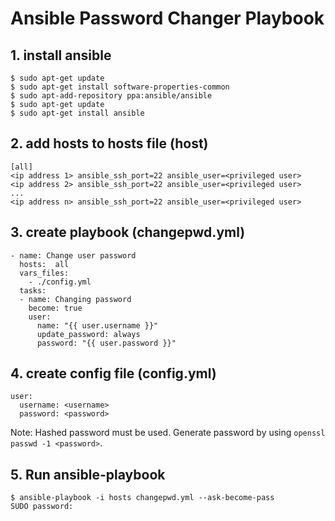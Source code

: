 # Ansible Password Changer Playbook

## 1. install ansible

```
$ sudo apt-get update
$ sudo apt-get install software-properties-common
$ sudo apt-add-repository ppa:ansible/ansible
$ sudo apt-get update
$ sudo apt-get install ansible
```

## 2. add hosts to hosts file (host)

```
[all]
<ip address 1> ansible_ssh_port=22 ansible_user=<privileged user>
<ip address 2> ansible_ssh_port=22 ansible_user=<privileged user>
...
<ip address n> ansible_ssh_port=22 ansible_user=<privileged user>
```

## 3. create playbook (changepwd.yml)

```
- name: Change user password
  hosts:  all
  vars_files:
    - ./config.yml
  tasks:
  - name: Changing password
    become: true
    user:
      name: "{{ user.username }}"
      update_password: always
      password: "{{ user.password }}"
```

## 4. create config file (config.yml)

```
user:
  username: <username>
  password: <password>
```

Note: Hashed password must be used. Generate password by using `openssl passwd -1 <password>`.

## 5. Run ansible-playbook
```
$ ansible-playbook -i hosts changepwd.yml --ask-become-pass
SUDO password:
```